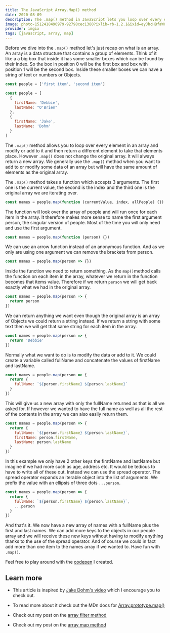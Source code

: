 ```yaml
---
title: The JavaScript Array.Map() method
date: 2020-08-09
description: The .map() method in JavaScript lets you loop over every element in an array and modify or add to it and then return a different element to take that elements place
image: photo-1512418490979-92798cec1380?ixlib=rb-1.2.1&ixid=eyJhcHBfaWQiOjEyMDd9&auto=format&fit=crop
provider: imgix
tags: [javascript, array, map]
---
```


Before we dive into the `.map()` method let's just recap on what is an array. An array is a data structure that contains a group of elements. Think of it like a a big box that inside it has some smaller boxes which can be found by their index. So the box in position 0 will be the first box and box with position 1 will be the second box. Inside these smaller boxes we can have a string of text or numbers or Objects.

```js
const people = ['first item', 'second item']
```

```js
const people = [
  {
    firstName: 'Debbie',
    lastName: "O'Brien"
  },
  {
    firstName: 'Jake',
    lastName: 'Dohm'
  }
]
```

The `.map()` method allows you to loop over every element in an array and modify or add to it and then return a different element to take that elements place. However `.map()` does not change the original array. It will always return a new array. We generally use the `.map()` method when you want to add to or modify some data of an array but will have the same amount of elements as the original array.

The `.map()` method takes a function which accepts 3 arguments. The first one is the current value, the second is the index and the third one is the original array we are iterating over.

```js
const names = people.map(function (currentValue, index, allPeople) {})
```

The function will look over the array of people and will run once for each item in the array. It therefore makes more sense to name the first argument person, the singular version of people. Most of the time you will only need and use the first argument.

```js
const names = people.map(function (person) {})
```

We can use an arrow function instead of an anonymous function. And as we only are using one argument we can remove the brackets from person.

```js
const names = people.map(person => {})
```

Inside the function we need to return something. As the `map()`method calls the function on each item in the array, whatever we return in the function becomes that items value. Therefore if we return `person` we will get back exactly what we had in the original array.

```js
const names = people.map(person => {
  return person
})
```

We can return anything we want even though the original array is an array of Objects we could return a string instead. If we return a string with some text then we will get that same string for each item in the array.

```js
const names = people.map(person => {
  return 'Debbie'
})
```

Normally what we want to do is to modify the data or add to it. We could create a variable called fullName and concatenate the values of firstName and lastName.

```js
const names = people.map(person => {
  return {
    fullName: `${person.firstName} ${person.lastName}`
  }
})
```

This will give us a new array with only the fullName returned as that is all we asked for. If however we wanted to have the full name as well as all the rest of the contents in the array we can also easily return them.

```js
const names = people.map(person => {
  return {
    fullName: `${person.firstName} ${person.lastName}`,
    firstName: person.firstName,
    lastName: person.lastName
  }
})
```

In this example we only have 2 other keys the firstName and lastName but imagine if we had more such as age, address etc. It would be tedious to have to write all of these out. Instead we can use the spread operator. The spread operator expands an iterable object into the list of arguments. We prefix the value with an ellipsis of three dots `...person`.

```js
const names = people.map(person => {
  return {
    fullName: `${person.firstName} ${person.lastName}`,
    ...person
  }
})
```

And that's it. We now have a new array of names with a fullName plus the first and last names. We can add more keys to the objects in our people array and we will receive these new keys without having to modify anything thanks to the use of the spread operator. And of course we could in fact add more than one item to the names array if we wanted to. Have fun with `.map()`.

Feel free to play around with the [codepen](https://codepen.io/debs-obrien/pen/YzqXVgd) I created.

## Learn more

- This article is inspired by [Jake Dohm's video](https://simplygoodwork.com/blog/array-map-javascript-method) which I encourage you to check out.
- To read more about it check out the MDn docs for [Array.prototype.map()](https://developer.mozilla.org/en-US/docs/Web/JavaScript/Reference/Global_Objects/Array/map)

- Check out my post on the [array filter method](/blog/js-array-filter-method)
- Check out my post on the [array map method](/blog/js-array-map-method)
